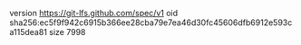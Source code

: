 version https://git-lfs.github.com/spec/v1
oid sha256:ec5f9f942c6915b366ee28cba79e7ea46d30fc45606dfb6912e593ca115dea81
size 7998
